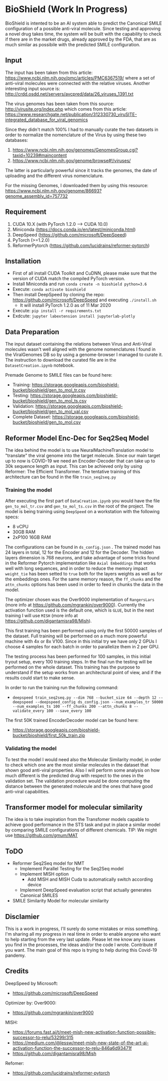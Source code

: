 # BioShield (Work In Progress)

BioShield is intented to be an AI system able to predict the Canonical SMILE configuration of a possible anti-viral molecule. Since testing and approving a novel drug takes time, the system will be built with the capability to check if there are in the market drugs, already approved by the FDA, that are as much similar as possibile with the predicted SMILE configuration.

## Input
The input has been taken from this article: https://www.ncbi.nlm.nih.gov/pmc/articles/PMC6367519/ where a set of anti-viral molecules
were connected with the relative viruses.
Another interesting input source is: http://crdd.osdd.net/servers/avcpred/data/26_viruses_1391.txt

The virus genomes has been taken from this source: http://virusite.org/index.php which comes from this article: https://www.researchgate.net/publication/312330730_viruSITE-integrated_database_for_viral_genomics

Since they didn't match 100% I had to manually curate the two datasets in order to normalize the nomenclature of the Virus by using these two databases:
1. https://www.ncbi.nlm.nih.gov/genomes/GenomesGroup.cgi?taxid=10239#maincontent
2. https://www.ncbi.nlm.nih.gov/genome/browse#!/viruses/
   
The latter is particularly powerful since it tracks the genomes, the date of uploading and the different virus nomenclature.

For the missing Genomes, I downloaded them by using this resource: https://www.ncbi.nlm.nih.gov/genome/86693?genome_assembly_id=757732

## Requirement
1. CUDA 10.X (with PyTorch 1.2.0 --> CUDA 10.0)
2. Miniconda (https://docs.conda.io/en/latest/miniconda.html)
3. DeepSpeed (https://github.com/microsoft/DeepSpeed)
4. PyTorch (>=1.2.0)
5. ReformerPytorch (https://github.com/lucidrains/reformer-pytorch)

## Installation
- First of all install CUDA Toolkit and CuDNN, please make sure that the version of CUDA match the compiled PyTorch version.
- Install Miniconda and run `conda create -n bioshield python=3.6`
- Execute: `conda activate bioshield`
- Then install DeepSpeed by cloning the repo: https://github.com/microsoft/DeepSpeed and executing `./install.sh`
  - It will install PyTorch 1.2.0 as of 11 Mar 2020
- Execute: `pip install -r requirements.txt`
- Exdcute: `jupyter labextension install jupyterlab-plotly`

## Data Preparation

The input dataset containing the relations between Virus and Anti-Viral molecules wasn't well aligned with the
genome nomenclatures I found in the ViralGenomes DB so by using a genome-browser I managed to curate it.
The instruction to download the curated file are in the `DatasetCreation.ipynb` notebook.

Premade Genome to SMILE files can be found here:
- Training: https://storage.googleapis.com/bioshield-bucket/bioshield/gen_to_mol_tr.csv
- Testing: https://storage.googleapis.com/bioshield-bucket/bioshield/gen_to_mol_ts.csv
- Validation: https://storage.googleapis.com/bioshield-bucket/bioshield/gen_to_mol_val.csv
- Complete Dataset: https://storage.googleapis.com/bioshield-bucket/bioshield/gen_to_mol.csv

## Reformer Model Enc-Dec for Seq2Seq Model

The idea behind the model is to use NeuralMachineTranslation model to "translate" the viral genome into the target
molecule. Since our main target up to now is COVID-19 we need an Encoder-Decoder that can take up to 30k sequence length
as input. This can be achieved only by using Reformer: The Efficient Transformer. The tentative training of this architecture can be found in the file `train_seq2seq.py`

### Training the model

After executing the first part of `DataCreation.ipynb` you would have the file `gen_to_mol_tr.csv` and `gen_to_mol_ts.csv` in the root of the project.
The model is being training using `DeepSpeed` on a workstation with the following specs:
- 8 vCPU
- 30GB RAM
- 2xP100 16GB RAM

The configurations can be found in `ds_config.json` . The trained model has 24 layers in total, 12 for the Encoder and 12 for the Decoder. The hidden layers dimension is 768 neurons, and take advantage of some tricks found in the Reformer Pytorch implementation like `Axial Embeddings` that works well with long sequences, and in order to reduce the memory impact `weight_tie` has been setted to `true` both for the layers weights as well as for the embeddings ones.
For the same memory reason, the `ff_chunks` and the `attn_chunks` options has been used in order to feed in chunks the data in the model.

The optimizer chosen was the Over9000 implementation of `RangersLars` (more info at https://github.com/mgrankin/over9000). Currently the activation function used is the default one, which is `GLUE`, but in the next training I will use `MISH` (more info at https://github.com/digantamisra98/Mish).

This first training has been performed using only the first 50000 samples of the dataset. Full training will be performed on a much more powerful machine with 4x or 8x V100. Since in this initial try we have only 2 GPUs I choose 4 samples for each batch in order to parallelize them in 2 per GPU.

The testing process has been performed for 100 samples, in this initial tryout setup, every 100 training steps. In the final run the testing will be performed on the whole dataset. This training has the purpose to understand if the setup works from an architectural point of view, and if the results could start to make sense.

In order to run the training run the following command:
- `deepspeed train_seq2seq.py --dim 768 --bucket_size 64 --depth 12 --deepspeed --deepspeed_config ds_config.json --num_examples_tr 50000 --num_examples_ts 100 --ff_chunks 200 --attn_chunks 8 --validate_every 100 --save_every 100`

The first 50K trained EncoderDecoder model can be found here:
- https://storage.googleapis.com/bioshield-bucket/bioshield/first_50k_train.zip

### Validating the model

To test the model I would need also the Molecular Similarity model, in order to check which one are the most similar molecules in the dataset that shown good anti-viral properties. Also I will perform some analysis on how much different is the predicted drug with respect to the ones in the validation set. The validation procedure would be done computing the distance between the generated molecule and the ones that have good anti-viral capabilities. 

## Transformer model for molecular similarity

The idea is to take inspiration from the Transfomer models capable to achieve good performance in the STS task and put in place a similar model by comparing SMILE configurations of different chemicals.
TIP: We might use https://github.com/gmum/MAT


## ToDO

- Reformer Seq2Seq model for NMT
  - Implement Parallel Testing for the Seq2Seq model
  - Implement MISH option
    - Add MISH and MISH Cuda to automatically switch according device
  - Implement DeepSpeed evaluation script that actually generates Canonical SMILES
- SMILE Similarity Model for molecular similarity

## Disclamier

This is a work in progress, I'll surely do some mistakes or miss something. I'm sharing all my progress in real time in order to enable anyone who want to help starting from the very last update. Please let me know any issues you find in the processes, the ideas and/or the code I wrote. Contribute if you want. The main goal of this repo is trying to help during this Covid-19 pandemy. 

## Credits

DeepSpeed by Microsoft:
- https://github.com/microsoft/DeepSpeed

Optimizer by: Over9000: 
- https://github.com/mgrankin/over9000

MISH:
- https://forums.fast.ai/t/meet-mish-new-activation-function-possible-successor-to-relu/53299/315
- https://medium.com/@lessw/meet-mish-new-state-of-the-art-ai-activation-function-the-successor-to-relu-846a6d93471f
- https://github.com/digantamisra98/Mish

Refomer:
- https://github.com/lucidrains/reformer-pytorch

